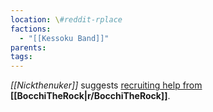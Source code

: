 ```yaml
---
location: \#reddit-rplace
factions:
  - "[[Kessoku Band]]"
parents: 
tags: 
---
```

*[[Nickthenuker]]* suggests [recruiting help from](https://discord.com/channels/1093664259273130084/1131230952119615600/1131579811463172126) **[[BocchiTheRock|r/BocchiTheRock]]**.
